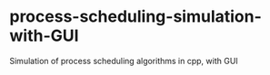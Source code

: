 # process-scheduling-simulation-with-GUI
Simulation of process scheduling algorithms in cpp, with GUI
